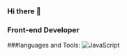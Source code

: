 ### Hi there 👋


### Front-end Developer

###languages and Tools:
![JavaScript](https://img.shields.io/badge/-JavaScript-090909?style=for-the-badge&logo=JavaScript&logoColor=F9D54D)